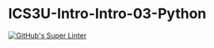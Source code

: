 # ICS3U-Intro-Intro-03-Python

[![GitHub's Super Linter](https://github.com/michael-clermont1/ICS3U-Intro-Intro-03-Python/workflows/GitHub's%20Super%20Linter/badge.svg)](https://github.com/michael-clermont1/ICS3U-Intro-Intro-03-Python/actions)
